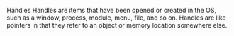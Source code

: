 Handles
Handles are items that have been opened or created in the OS, such as a window, process, module, menu, file, and so on. Handles are like pointers in that they refer to an object or memory location somewhere else.